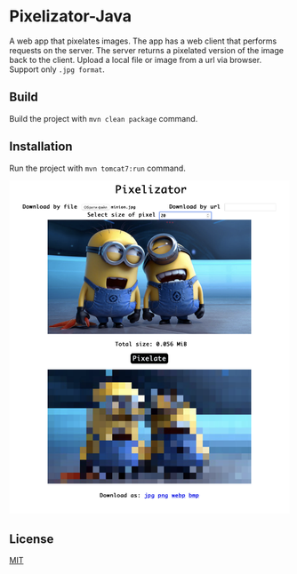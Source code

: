 # Pixelizator-Java
A web app that pixelates images. The app has a web client that performs requests on the server. The server returns a pixelated version of the image back to the client. Upload a local file or image from a url via browser. Support only `.jpg format`.

## Build
Build the project with `mvn clean package` command.

## Installation
Run the project with `mvn tomcat7:run` command.

![alt text](https://github.com/NastiaSvyryda/Pixelizator/blob/main/src/main/resources/Pixelizator.jpg)

## License
[MIT](https://choosealicense.com/licenses/mit/)
